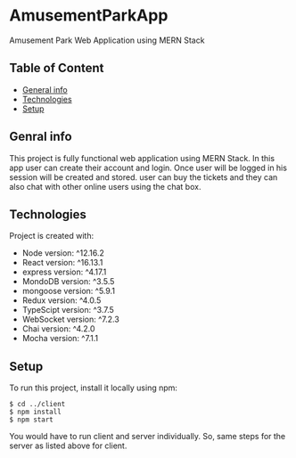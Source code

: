 # AmusementParkApp
Amusement Park Web Application using MERN Stack

## Table of Content
* [General info](#general-info)
* [Technologies](#technologies)
* [Setup](#setup)

## Genral info
This project is fully functional web application using MERN Stack. In this app user can create their account and login.
Once user will be logged in his session will be created and stored. user can buy the tickets and they can also
chat with other online users using the chat box.

## Technologies
Project is created with:
* Node version:  ^12.16.2
* React version: ^16.13.1
* express version:  ^4.17.1
* MondoDB version:  ^3.5.5
* mongoose version:  ^5.9.1
* Redux version: ^4.0.5
* TypeScipt version: ^3.7.5
* WebSocket version: ^7.2.3
* Chai version:  ^4.2.0
* Mocha version:  ^7.1.1

## Setup
To run this project, install it locally using npm:

```
$ cd ../client
$ npm install
$ npm start
```
You would have to run client and server individually. So, same steps for the server as listed above for client.


